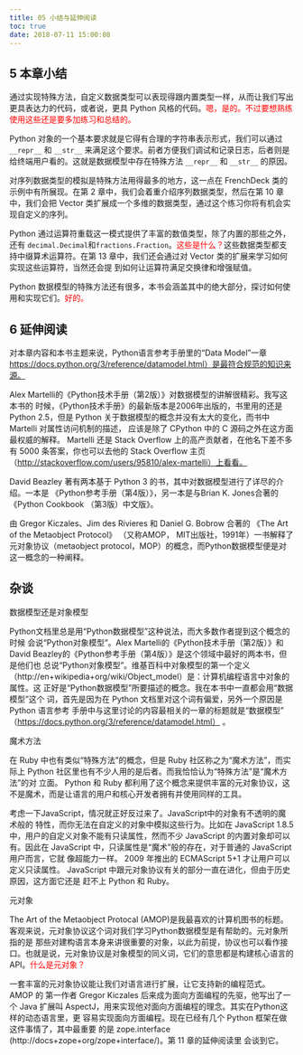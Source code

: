 ```yaml
---
title: 05 小结与延伸阅读
toc: true
date: 2018-07-11 15:00:08
---
```



## 5 本章小结

通过实现特殊方法，自定义数据类型可以表现得跟内置类型一样，从而让我们写出更具表达力的代码，或者说，更具 Python 风格的代码。<span style="color:red;">嗯，是的。不过要想熟练使用这些还是要多加练习和总结的。</span>

Python 对象的一个基本要求就是它得有合理的字符串表示形式，我们可以通过 `__repr__` 和 `__str__` 来满足这个要求。前者方便我们调试和记录日志，后者则是给终端用户看的。这就是数据模型中存在特殊方法 `__repr__` 和 `__str__` 的原因。

对序列数据类型的模拟是特殊方法用得最多的地方，这一点在 FrenchDeck 类的示例中有所展现。在第 2 章中，我们会着重介绍序列数据类型，然后在第 10 章中，我们会把 Vector 类扩展成一个多维的数据类型，通过这个练习你将有机会实现自定义的序列。

Python 通过运算符重载这一模式提供了丰富的数值类型，除了内置的那些之外，还有 `decimal.Decimal`和`fractions.Fraction`。<span style="color:red;">这些是什么？</span>这些数据类型都支持中缀算术运算符。在第 13 章中，我们还会通过对 Vector 类的扩展来学习如何实现这些运算符，当然还会提 到如何让运算符满足交换律和增强赋值。

Python 数据模型的特殊方法还有很多，本书会涵盖其中的绝大部分，探讨如何使用和实现它们。<span style="color:red;">好的。</span>

## 6 延伸阅读

对本章内容和本书主题来说，Python语言参考手册里的“Data Model”一章 https://docs.python.org/3/reference/datamodel.html）是最符合规范的知识来源。

Alex Martelli的《Python技术手册（第2版）》对数据模型的讲解很精彩。我写这本书的 时候，《Python技术手册》的最新版本是2006年出版的，书里用的还是Python 2.5，但是 Python 关于数据模型的概念并没有太大的变化，而书中 Martelli 对属性访问机制的描述， 应该是除了 CPython 中的 C 源码之外在这方面最权威的解释。 Martelli 还是 Stack Overflow 上的高产贡献者，在他名下差不多有 5000 条答案，你也可以去他的 Stack Overflow 主页（http://stackoverflow.com/users/95810/alex-martelli）上看看。

David Beazley 著有两本基于 Python 3 的书，其中对数据模型进行了详尽的介绍。一本是 《Python参考手册（第4版）》，另一本是与Brian K. Jones合著的《Python Cookbook （第3版）中文版》。

由 Gregor Kiczales、Jim des Rivieres 和 Daniel G. Bobrow 合著的 《The Art of the Metaobject Protocol》 （又称AMOP， MIT出版社，1991年）一书解释了元对象协议（metaobject protocol，MOP）的概念，而Python数据模型便是对这一概念的一种阐释。



## 杂谈

数据模型还是对象模型

Python文档里总是用“Python数据模型”这种说法，而大多数作者提到这个概念的时候 会说“Python对象模型”。Alex Martelli的《Python技术手册（第2版）》和David Beazley的《Python参考手册（第4版）》是这个领域中最好的两本书，但是他们也 总说“Python对象模型”。维基百科中对象模型的第一个定义（http://en+wikipedia+org/wiki/Object_model）是：计算机编程语言中对象的属性。这 正好是“Python数据模型”所要描述的概念。我在本书中一直都会用“数据模型”这个 词，首先是因为在 Python 文档里对这个词有偏爱，另外一个原因是 Python 语言参考 手册中与这里讨论的内容最相关的一章的标题就是“数据模型” （https://docs.python.org/3/reference/datamodel.html） 。

魔术方法

在 Ruby 中也有类似“特殊方法”的概念，但是 Ruby 社区称之为“魔术方法”，而实际上 Python 社区里也有不少人用的是后者。而我恰恰认为“特殊方法”是“魔术方法”的对 立面。 Python 和 Ruby 都利用了这个概念来提供丰富的元对象协议，这不是魔术，而是让语言的用户和核心开发者拥有并使用同样的工具。

考虑一下JavaScript，情况就正好反过来了。JavaScript中的对象有不透明的魔术般的 特性，而你无法在自定义的对象中模拟这些行为。比如在 JavaScript 1.8.5 中，用户的自定义对象不能有只读属性，然而不少 JavaScript 的内置对象却可以有。因此在 JavaScript 中，只读属性是“魔术”般的存在，对于普通的 JavaScript 用户而言，它就 像超能力一样。 2009 年推出的 ECMAScript 5+1 才让用户可以定义只读属性。 JavaScript 中跟元对象协议有关的部分一直在进化，但由于历史原因，这方面它还是 赶不上 Python 和 Ruby。

元对象

The Art of the Metaobject Protocal (AMOP)是我最喜欢的计算机图书的标题。客观来说，元对象协议这个词对我们学习Python数据模型是有帮助的。元对象所指的是 那些对建构语言本身来讲很重要的对象，以此为前提，协议也可以看作接口。也就是说，元对象协议是对象模型的同义词，它们的意思都是构建核心语言的 API。<span style="color:red;">什么是元对象？</span>

一套丰富的元对象协议能让我们对语言进行扩展，让它支持新的编程范式。 AMOP 的 第一作者 Gregor Kiczales 后来成为面向方面编程的先驱，他写出了一个 Java 扩展叫 AspectJ，用来实现他对面向方面编程的理念。其实在Python这样的动态语言里，更 容易实现面向方面编程。现在已经有几个 Python 框架在做这件事情了，其中最重要 的是 zope.interface (http://docs+zope+org/zope+interface/)。第 11 章的延伸阅读里 会谈到它。
